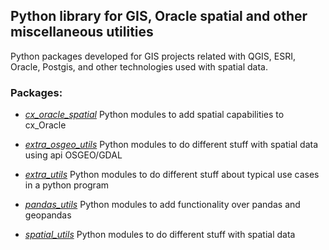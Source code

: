 ## Python library for GIS, Oracle spatial and other miscellaneous utilities
Python packages developed for GIS projects related with QGIS, ESRI, Oracle, Postgis, and other technologies used with spatial data.

### Packages:
- [*cx_oracle_spatial*](./cx_oracle_spatial.html)
  Python modules to add spatial capabilities to cx_Oracle

- [*extra_osgeo_utils*](./extra_osgeo_utils.html)
  Python modules to do different stuff with spatial data using api OSGEO/GDAL

- [*extra_utils*](./extra_utils.html)
  Python modules to do different stuff about typical use cases in a python program

- [*pandas_utils*](./pandas_utils.html)
  Python modules to add functionality over pandas and geopandas

- [*spatial_utils*](./spatial_utils.html)
  Python modules to do different stuff with spatial data
